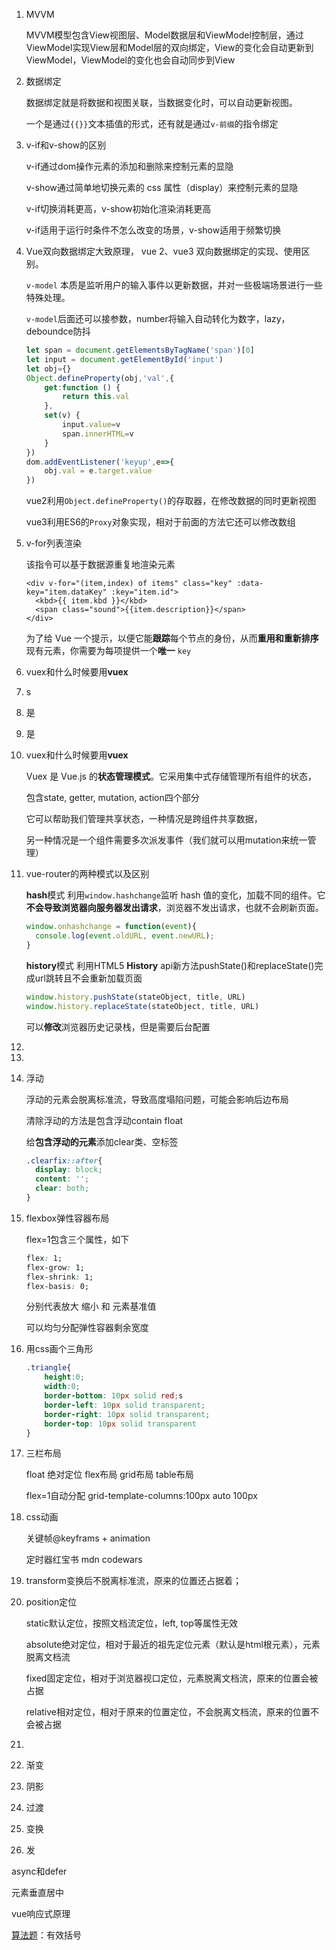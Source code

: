 1. MVVM

   MVVM模型包含View视图层、Model数据层和ViewModel控制层，通过ViewModel实现View层和Model层的双向绑定，View的变化会自动更新到ViewModel，ViewModel的变化也会自动同步到View

2. 数据绑定

   数据绑定就是将数据和视图关联，当数据变化时，可以自动更新视图。

   一个是通过`{{}}`文本插值的形式，还有就是通过`v-前缀`的指令绑定

3. v-if和v-show的区别

   v-if通过dom操作元素的添加和删除来控制元素的显隐

   v-show通过简单地切换元素的 css 属性（display）来控制元素的显隐

   v-if切换消耗更高，v-show初始化渲染消耗更高

   v-if适用于运行时条件不怎么改变的场景，v-show适用于频繁切换

4. Vue双向数据绑定大致原理， vue 2、vue3 双向数据绑定的实现、使用区别。

   `v-model` 本质是监听用户的输入事件以更新数据，并对一些极端场景进行一些特殊处理。

   `v-model`后面还可以接参数，number将输入自动转化为数字，lazy，deboundce防抖

   ```javascript
   let span = document.getElementsByTagName('span')[0]
   let input = document.getElementById('input')
   let obj={}
   Object.defineProperty(obj,'val',{
       get:function () {
           return this.val
       },
       set(v) {
           input.value=v
           span.innerHTML=v
       }
   })
   dom.addEventListener('keyup',e=>{
       obj.val = e.target.value
   })
   ```

   vue2利用`Object.defineProperty()`的存取器，在修改数据的同时更新视图

   vue3利用ES6的`Proxy`对象实现，相对于前面的方法它还可以修改数组

5. v-for列表渲染

   该指令可以基于数据源重复地渲染元素

   ```vue
   <div v-for="(item,index) of items" class="key" :data-key="item.dataKey" :key="item.id">
     <kbd>{{ item.kbd }}</kbd>
     <span class="sound">{{item.description}}</span>
   </div>
   ```

   为了给 Vue 一个提示，以便它能**跟踪**每个节点的身份，从而**重用和重新排序**现有元素，你需要为每项提供一个**唯一** `key`

6. vuex和什么时候要用**vuex**

7. s

8. 是

9. 是

10. vuex和什么时候要用**vuex**

    Vuex 是 Vue.js 的**状态管理模式**。它采用集中式存储管理所有组件的状态，

    包含state, getter, mutation, action四个部分

    它可以帮助我们管理共享状态，一种情况是跨组件共享数据，

    另一种情况是一个组件需要多次派发事件（我们就可以用mutation来统一管理）

11. vue-router的两种模式以及区别 

    **hash**模式   利用`window.hashchange`监听 hash 值的变化，加载不同的组件。它**不会导致浏览器向服务器发出请求**，浏览器不发出请求，也就不会刷新页面。

    ```javascript
    window.onhashchange = function(event){
      console.log(event.oldURL, event.newURL);
    }
    ```

    **history**模式  利用HTML5 **History** api新方法pushState()和replaceState()完成url跳转且不会重新加载页面

    ```javascript
    window.history.pushState(stateObject, title, URL)
    window.history.replaceState(stateObject, title, URL)
    ```

    可以**修改**浏览器历史记录栈，但是需要后台配置

12. 

13. 

14. 浮动

    浮动的元素会脱离标准流，导致高度塌陷问题，可能会影响后边布局

    清除浮动的方法是包含浮动contain float

    给**包含浮动的元素**添加clear类、空标签

    ```css
    .clearfix::after{
      display: block;
      content: '';
      clear: both;
    }
    ```

15. flexbox弹性容器布局

    flex=1包含三个属性，如下

    ```css
    flex: 1;
    flex-grow: 1;
    flex-shrink: 1;
    flex-basis: 0;
    ```

    分别代表放大  缩小 和 元素基准值   

    可以均匀分配弹性容器剩余宽度

16. 用css画个三角形 

    ```css
    .triangle{
        height:0;
        width:0;
        border-bottom: 10px solid red;s
        border-left: 10px solid transparent;
        border-right: 10px solid transparent;
        border-top: 10px solid transparent
    }
    ```

17. 三栏布局

    float  绝对定位 flex布局  grid布局  table布局

    flex=1自动分配           grid-template-columns:100px auto 100px

18. css动画

    关键帧@keyframs + animation

    定时器红宝书 mdn  codewars

19. transform变换后不脱离标准流，原来的位置还占据着；

20. position定位

    static默认定位，按照文档流定位，left, top等属性无效

    absolute绝对定位，相对于最近的祖先定位元素（默认是html根元素），元素脱离文档流

    fixed固定定位，相对于浏览器视口定位，元素脱离文档流，原来的位置会被占据

    relative相对定位，相对于原来的位置定位，不会脱离文档流，原来的位置不会被占据

21. 

    

22. 渐变

23. 阴影

24. 过渡

25. 变换

    

26. 发









 async和defer 

 元素垂直居中 

 

 vue响应式原理 

 [算法题]()：有效括号

